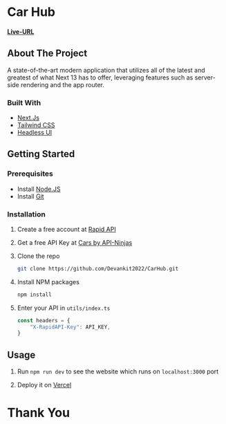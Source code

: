 # Car Hub

#### [Live-URL](car-hub-devankit.vercel.app)

## About The Project

A state-of-the-art modern application that utilizes all of the latest and greatest of what Next 13 has to offer, leveraging features such as server-side rendering and the app router.

### Built With

-   [Next.Js](https://nextjs.org/)
-   [Tailwind CSS](https://tailwindcss.com/)
-   [Headless UI](https://headlessui.com/)

## Getting Started

### Prerequisites

-   Install [Node.JS](https://nodejs.org/en)
-   Install [Git](https://git-scm.com/)

### Installation

1. Create a free account at [Rapid API](https://rapidapi.com/hub)

2. Get a free API Key at [Cars by API-Ninjas](https://rapidapi.com/apininjas/api/cars-by-api-ninjas)

3. Clone the repo

    ```sh
    git clone https://github.com/Devankit2022/CarHub.git
    ```

4. Install NPM packages

    ```sh
    npm install
    ```

5. Enter your API in `utils/index.ts`

    ```js
    const headers = {
    	"X-RapidAPI-Key": API_KEY,
    }
    ```

## Usage

1. Run `npm run dev` to see the website which runs on `localhost:3000` port

2. Deploy it on [Vercel](https://vercel.com/)

# Thank You
